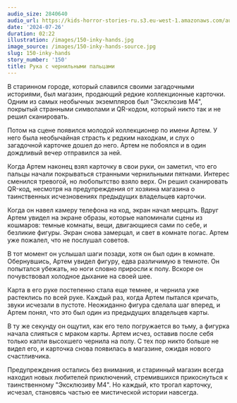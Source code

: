 ```yaml
---
audio_size: 2840640
audio_url: https://kids-horror-stories-ru.s3.eu-west-1.amazonaws.com/audio/150-inky-hands.mp3
date: '2024-07-26'
duration: 02:22
illustration: /images/150-inky-hands.jpg
image_source: /images/150-inky-hands-source.jpg
slug: 150-inky-hands
story_number: '150'
title: Рука с чернильными пальцами
---
```


В старинном городе, который славился своими загадочными историями, был магазин, продающий редкие коллекционные карточки. Одним из самых необычных экземпляров был "Эксклюзив М4", покрытый странными символами и QR-кодом, который никто так и не решил сканировать. 

Потом на сцене появился молодой коллекционер по имени Артем. У него была необычайная страсть к редким находкам, и слух о загадочной карточке дошел до него. Артем не побоялся и в один дождливый вечер отправился за ней.

Когда Артем наконец взял карточку в свои руки, он заметил, что его пальцы начали покрываться странными чернильными пятнами. Интерес сменился тревогой, но любопытство взяло верх. Он решил сканировать QR-код, несмотря на предупреждения от хозяина магазина о таинственных исчезновениях предыдущих владельцев карточки.

Когда он навел камеру телефона на код, экран начал мерцать. Вдруг Артем увидел на экране образы, которые напоминали сцены из кошмаров: темные комнаты, вещи, двигающиеся сами по себе, и безликие фигуры. Экран снова замерцал, и свет в комнате погас. Артем уже пожалел, что не послушал советов.

В тот момент он услышал шаги позади, хотя он был один в комнате. Обернувшись, Артем увидел фигуру, едва различимую в темноте. Он попытался убежать, но ноги словно приросли к полу. Вскоре он почувствовал холодное дыхание на своей шее. 

Карта в его руке постепенно стала еще темнее, и чернила уже растеклись по всей руке. Каждый раз, когда Артем пытался кричать, звуки исчезали в пустоте. Неожиданно фигура сделала шаг вперед, и Артем понял, что это был один из предыдущих владельцев карты.

В ту же секунду он ощутил, как его тело погружается во тьму, а фигурка начала слияться с мраком карты. Артем исчез, оставив после себя только капли высохшего чернила на полу. С тех пор никто больше не видел его, и карточка снова появилась в магазине, ожидая нового счастливчика.

Предупреждения остались без внимания, и старинный магазин всегда находил новых любителей приключений, стремившихся прикоснуться к таинственному "Эксклюзиву М4". Но каждый, кто трогал карточку, исчезал, становясь частью ее мистической истории навсегда.